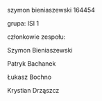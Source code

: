 szymon bieniaszewski 164454

grupa: ISI 1

członkowie zespołu:

Szymon Bieniaszewski

Patryk Bachanek

Łukasz Bochno

Krystian Drząszcz
